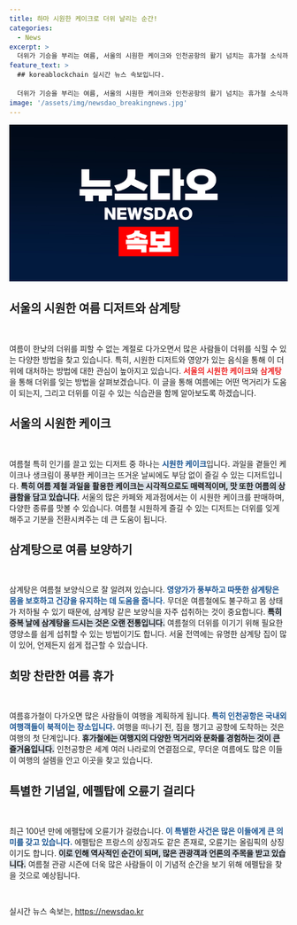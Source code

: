 ```yaml
---
title: 하마 시원한 케이크로 더위 날리는 순간!
categories:
  - News
excerpt: >
  더위가 기승을 부리는 여름, 서울의 시원한 케이크와 인천공항의 활기 넘치는 휴가철 소식까지! 삼계탕으로 중복 더위도 이겨내고, 에펠탑의 특별한 순간을 놓치지 마세요!
feature_text: >
  ## koreablockchain 실시간 뉴스 속보입니다.

  더위가 기승을 부리는 여름, 서울의 시원한 케이크와 인천공항의 활기 넘치는 휴가철 소식까지! 삼계탕으로 중복 더위도 이겨내고, 에펠탑의 특별한 순간을 놓치지 마세요!
image: '/assets/img/newsdao_breakingnews.jpg'
---
```


<p><img src="/assets/img/newsdao_breakingnews.jpg" alt="koreablockchain 속보" /></p>

<h2 data-ke-size="size26">서울의 시원한 여름 디저트와 삼계탕</h2>

<p data-ke-size="size16">&nbsp;</p>

<p data-ke-size="size16">여름이 한낮의 더위를 피할 수 없는 계절로 다가오면서 많은 사람들이 더위를 식힐 수 있는 다양한 방법을 찾고 있습니다. 특히, 시원한 디저트와 영양가 있는 음식을 통해 이 더위에 대처하는 방법에 대한 관심이 높아지고 있습니다. <b><span style="color: #ee2323;">서울의 시원한 케이크</span></b>와 <b><span style="color: #ee2323;">삼계탕</span></b>을 통해 더위를 잊는 방법을 살펴보겠습니다. 이 글을 통해 여름에는 어떤 먹거리가 도움이 되는지, 그리고 더위를 이길 수 있는 식습관을 함께 알아보도록 하겠습니다.</p>

<h2 data-ke-size="size26">서울의 시원한 케이크</h2>

<p data-ke-size="size16">&nbsp;</p>

<p data-ke-size="size16">여름철 특히 인기를 끌고 있는 디저트 중 하나는 <b><span style="color: #1a5490;">시원한 케이크</span></b>입니다. 과일을 곁들인 케이크나 생크림이 풍부한 케이크는 뜨거운 날씨에도 부담 없이 즐길 수 있는 디저트입니다. <b><span style="background-color: #21538527;">특히 여름 제철 과일을 활용한 케이크는 시각적으로도 매력적이며, 맛 또한 여름의 상큼함을 담고 있습니다.</span></b> 서울의 많은 카페와 제과점에서는 이 시원한 케이크를 판매하며, 다양한 종류를 맛볼 수 있습니다. 여름철 시원하게 즐길 수 있는 디저트는 더위를 잊게 해주고 기분을 전환시켜주는 데 큰 도움이 됩니다.</p>

<h2 data-ke-size="size26">삼계탕으로 여름 보양하기</h2>

<p data-ke-size="size16">&nbsp;</p>

<p data-ke-size="size16">삼계탕은 여름철 보양식으로 잘 알려져 있습니다. <b><span style="color: #1a5490;">영양가가 풍부하고 따뜻한 삼계탕은 몸을 보호하고 건강을 유지하는 데 도움을 줍니다.</span></b> 무더운 여름철에도 불구하고 몸 상태가 저하될 수 있기 때문에, 삼계탕 같은 보양식을 자주 섭취하는 것이 중요합니다. <b><span style="background-color: #21538527;">특히 중복 날에 삼계탕을 드시는 것은 오랜 전통입니다.</span></b> 여름철의 더위를 이기기 위해 필요한 영양소를 쉽게 섭취할 수 있는 방법이기도 합니다. 서울 전역에는 유명한 삼계탕 집이 많이 있어, 언제든지 쉽게 접근할 수 있습니다.</p>

<h2 data-ke-size="size26">희망 찬란한 여름 휴가</h2>

<p data-ke-size="size16">&nbsp;</p>

<p data-ke-size="size16">여름휴가철이 다가오면 많은 사람들이 여행을 계획하게 됩니다. <b><span style="color: #1a5490;">특히 인천공항은 국내외 여행객들이 북적이는 장소입니다.</span></b> 여행을 떠나기 전, 짐을 챙기고 공항에 도착하는 것은 여행의 첫 단계입니다. <b><span style="background-color: #21538527;">휴가철에는 여행지의 다양한 먹거리와 문화를 경험하는 것이 큰 즐거움입니다.</span></b> 인천공항은 세계 여러 나라로의 연결점으로, 무더운 여름에도 많은 이들이 여행의 설렘을 안고 이곳을 찾고 있습니다.</p>

<h2 data-ke-size="size26">특별한 기념일, 에펠탑에 오륜기 걸리다</h2>

<p data-ke-size="size16">&nbsp;</p>

<p data-ke-size="size16">최근 100년 만에 에펠탑에 오륜기가 걸렸습니다. <b><span style="color: #1a5490;">이 특별한 사건은 많은 이들에게 큰 의미를 갖고 있습니다.</span></b> 에펠탑은 프랑스의 상징과도 같은 존재로, 오륜기는 올림픽의 상징이기도 합니다. <b><span style="background-color: #21538527;">이로 인해 역사적인 순간이 되며, 많은 관광객과 언론의 주목을 받고 있습니다.</span></b> 여름철 관광 시즌에 더욱 많은 사람들이 이 기념적 순간을 보기 위해 에펠탑을 찾을 것으로 예상됩니다.</p>

<p data-ke-size="size16">&nbsp;</p>
실시간 뉴스 속보는, <a href="https://newsdao.kr" rel="dofollow">https://newsdao.kr</a>


